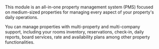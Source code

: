 This module is an all-in-one property management system (PMS) focused on
medium-sized properties for managing every aspect of your property's
daily operations.

You can manage properties with multi-property and multi-company support,
including your rooms inventory, reservations, check-in, daily reports,
board services, rate and availability plans among other property
functionalities.

